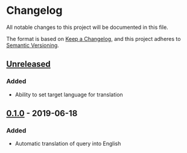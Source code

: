 # Changelog

All notable changes to this project will be documented in this file.

The format is based on [Keep a Changelog](https://keepachangelog.com/en/1.0.0/),
and this project adheres to [Semantic Versioning](https://semver.org/spec/v2.0.0.html).


## [Unreleased]
### Added
* Ability to set target language for translation


## [0.1.0] - 2019-06-18
### Added
* Automatic translation of query into English


[Unreleased]: https://github.com/dshoreman/albert-translate/compare/v0.1.0...develop
[0.1.0]: https://github.com/dshoreman/albert-translate/releases/tag/v0.1.0
